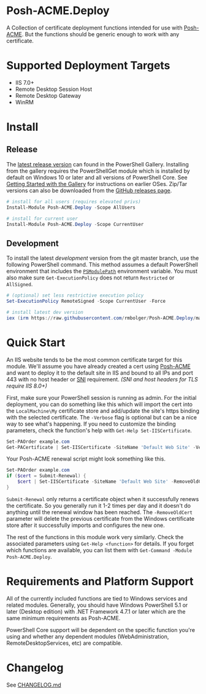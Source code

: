 # Posh-ACME.Deploy

A Collection of certificate deployment functions intended for use with [Posh-ACME](https://github.com/rmbolger/Posh-ACME). But the functions should be generic enough to work with any certificate.

# Supported Deployment Targets

- IIS 7.0+
- Remote Desktop Session Host
- Remote Desktop Gateway
- WinRM

# Install

## Release

The [latest release version](https://www.powershellgallery.com/packages/Posh-ACME.Deploy/) can found in the PowerShell Gallery. Installing from the gallery requires the PowerShellGet module which is installed by default on Windows 10 or later and all versions of PowerShell Core. See [Getting Started with the Gallery](https://www.powershellgallery.com/) for instructions on earlier OSes. Zip/Tar versions can also be downloaded from the [GitHub releases page](https://github.com/rmbolger/Posh-ACME.Deploy/releases).


```powershell
# install for all users (requires elevated privs)
Install-Module Posh-ACME.Deploy -Scope AllUsers

# install for current user
Install-Module Posh-ACME.Deploy -Scope CurrentUser
```

## Development

To install the latest *development* version from the git master branch, use the following PowerShell command. This method assumes a default PowerShell environment that includes the [`PSModulePath`](https://msdn.microsoft.com/en-us/library/dd878326.aspx) environment variable. You must also make sure `Get-ExecutionPolicy` does not return `Restricted` or `AllSigned`.

```powershell
# (optional) set less restrictive execution policy
Set-ExecutionPolicy RemoteSigned -Scope CurrentUser -Force

# install latest dev version
iex (irm https://raw.githubusercontent.com/rmbolger/Posh-ACME.Deploy/master/instdev.ps1)
```

# Quick Start

An IIS website tends to be the most common certificate target for this module. We'll assume you have already created a cert using [Posh-ACME](https://github.com/rmbolger/Posh-ACME) and want to deploy it to the default site in IIS and bound to all IPs and port 443 with no host header or [SNI](https://en.wikipedia.org/wiki/Server_Name_Indication) requirement. *(SNI and host headers for TLS require IIS 8.0+)*

First, make sure your PowerShell session is running as admin. For the initial deployment, you can do something like this which will import the cert into the `LocalMachine\My` certificate store and add/update the site's https binding with the selected certificate. The `-Verbose` flag is optional but can be a nice way to see what's happening. If you need to customize the binding parameters, check the function's help with `Get-Help Set-IISCertificate`.

```powershell
Set-PAOrder example.com
Get-PACertificate | Set-IISCertificate -SiteName 'Default Web Site' -Verbose
```

Your Posh-ACME renewal script might look something like this.

```powershell
Set-PAOrder example.com
if ($cert = Submit-Renewal) {
    $cert | Set-IISCertificate -SiteName 'Default Web Site' -RemoveOldCert
}
```

`Submit-Renewal` only returns a certificate object when it successfully renews the certificate. So you generally run it 1-2 times per day and it doesn't do anything until the renewal window has been reached. The `-RemoveOldCert` parameter will delete the previous certificate from the Windows certificate store after it successfully imports and configures the new one.

The rest of the functions in this module work very similarly. Check the associated parameters using `Get-Help <function>` for details. If you forget which functions are available, you can list them with `Get-Command -Module Posh-ACME.Deploy`.

# Requirements and Platform Support

All of the currently included functions are tied to Windows services and related modules. Generally, you should have Windows PowerShell 5.1 or later (Desktop edition) with .NET Framework 4.7.1 or later which are the same minimum requirements as Posh-ACME.

PowerShell Core support will be dependent on the specific function you're using and whether any dependent modules (WebAdministration, RemoteDesktopServices, etc) are compatible.

# Changelog

See [CHANGELOG.md](/CHANGELOG.md)
